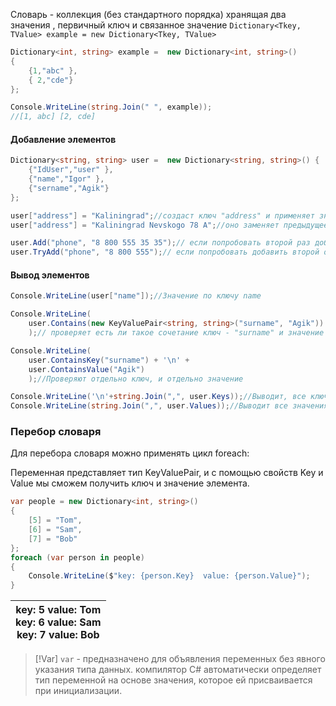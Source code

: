 
Словарь - коллекция (без стандартного порядка) хранящая два значения , первичный ключ и связанное значение
	`Dictionary<Tkey, TValue> example = new Dictionary<Tkey, TValue>`

```cs
Dictionary<int, string> example =  new Dictionary<int, string>() 
{ 
	{1,"abc" },
	{ 2,"cde"} 
};

Console.WriteLine(string.Join(" ", example));
//[1, abc] [2, cde]
```

#### Добавление элементов

```cs
Dictionary<string, string> user =  new Dictionary<string, string>() { 
    {"IdUser","user" }, 
    {"name","Igor" },
    {"sername","Agik"} 
};

user["address"] = "Kaliningrad";//создаст ключ "address" и применяет значение
user["address"] = "Kaliningrad Nevskogo 78 A";//оно заменяет предыдущее значение

user.Add("phone", "8 800 555 35 35");// если попробовать второй раз добавить по одному ключу, то будет ошибка
user.TryAdd("phone", "8 800 555");// если попробовать добавить второй одинаковый ключ не случится ничего, и вернет 0
```

#### Вывод элементов
```cs
Console.WriteLine(user["name"]);//Значение по ключу name

Console.WriteLine(
    user.Contains(new KeyValuePair<string, string>("surname", "Agik"))
    );// проверяет есть ли такое сочетание ключ - "surname" и значение - "Agik"

Console.WriteLine(
    user.ContainsKey("surname") + '\n' +
    user.ContainsValue("Agik")
    );//Проверяют отдельно ключ, и отдельно значение

Console.WriteLine('\n'+string.Join(",", user.Keys));//Выводит, все ключи
Console.WriteLine(string.Join(",", user.Values));//Выводит все значения
```

### Перебор словаря

Для перебора словаря можно применять цикл foreach:

Переменная представляет тип KeyValuePair, и с помощью свойств Key и Value мы сможем получить ключ и значение элемента. 

```cs
var people = new Dictionary<int, string>()
{
    [5] = "Tom",
    [6] = "Sam",
    [7] = "Bob"
};
foreach (var person in people)
{
    Console.WriteLine($"key: {person.Key}  value: {person.Value}");
}
```

| key: 5  value: Tom<br>key: 6  value: Sam<br>key: 7  value: Bob |
| -------------------------------------------------------------- |

> [!Var]
> `var` - предназначено для объявления переменных без явного указания типа данных.
> компилятор C# автоматически определяет тип переменной на основе значения, которое ей присваивается при инициализации.




